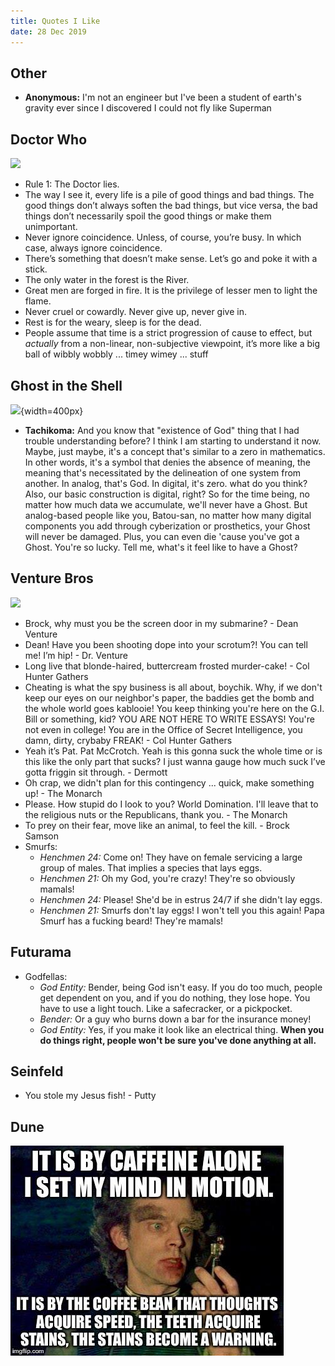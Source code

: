 ```yaml
---
title: Quotes I Like
date: 28 Dec 2019
---
```


## Other

- **Anonymous:** I'm not an engineer but I've been a student of earth's gravity ever since I discovered I could not fly like Superman

## Doctor Who

![](https://media.giphy.com/media/WjAkQjz7h9ESA/giphy.gif)

- Rule 1: The Doctor lies.
- The way I see it, every life is a pile of good things and bad things. The good things don’t always soften the bad things, but vice versa, the bad things don’t necessarily spoil the good things or make them unimportant.
- Never ignore coincidence. Unless, of course, you’re busy. In which case, always ignore coincidence.
- There’s something that doesn’t make sense. Let’s go and poke it with a stick.
- The only water in the forest is the River.
- Great men are forged in fire. It is the privilege of lesser men to light the flame.
- Never cruel or cowardly. Never give up, never give in.
- Rest is for the weary, sleep is for the dead.
- People assume that time is a strict progression of cause to effect, but *actually* from a non-linear, non-subjective viewpoint, it’s more like a big ball of wibbly wobbly ... timey wimey ... stuff

## Ghost in the Shell

![](https://i.pinimg.com/originals/92/ac/a5/92aca5c943f306aac225cd6f2839e0bb.gif){width=400px}

- **Tachikoma:** And you know that "existence of God" thing that I had trouble understanding before? I think I am starting to understand it now. Maybe, just maybe, it's a concept that's similar to a zero in mathematics. In other words, it's a symbol that denies the absence of meaning, the meaning that's necessitated by the delineation of one system from another. In analog, that's God. In digital, it's zero. what do you think? Also, our basic construction is digital, right? So for the time being, no matter how much data we accumulate, we'll never have a Ghost. But analog-based people like you, Batou-san, no matter how many digital components you add through cyberization or prosthetics, your Ghost will never be damaged. Plus, you can even die 'cause you've got a Ghost. You're so lucky. Tell me, what's it feel like to have a Ghost?

## Venture Bros

![](https://31.media.tumblr.com/7805c5e6692617764fe12f34c035610d/tumblr_mqshxfEA4G1stjrslo1_250.gif)

- Brock, why must you be the screen door in my submarine? - Dean Venture
- Dean! Have you been shooting dope into your scrotum?! You can tell me! I’m hip! - Dr. Venture
- Long live that blonde-haired, buttercream frosted murder-cake! - Col Hunter Gathers
- Cheating is what the spy business is all about, boychik. Why, if we don't keep our eyes on our neighbor's paper, the baddies get the bomb and the whole world goes kablooie! You keep thinking you're here on the G.I. Bill or something, kid? YOU ARE NOT HERE TO WRITE ESSAYS! You're not even in college! You are in the Office of Secret Intelligence, you damn, dirty, crybaby FREAK! - Col Hunter Gathers
- Yeah it’s Pat. Pat McCrotch. Yeah is this gonna suck the whole time or is this like the only part that sucks? I just wanna gauge how much suck I’ve gotta friggin sit through. - Dermott
- Oh crap, we didn't plan for this contingency ... quick, make something up! - The Monarch
- Please. How stupid do I look to you? World Domination. I'll leave that to the religious nuts or the Republicans, thank you. - The Monarch
- To prey on their fear, move like an animal, to feel the kill. - Brock Samson
- Smurfs:
    - *Henchmen 24:* Come on! They have on female servicing a large group of males. That implies a species that lays eggs.
    - *Henchmen 21:* Oh my God, you're crazy! They're so obviously mamals!
    - *Henchmen 24:* Please! She'd be in estrus 24/7 if she didn't lay eggs.
    - *Henchmen 21:* Smurfs don't lay eggs! I won't tell you this again! Papa Smurf has a fucking beard! They're mamals!


## Futurama

- Godfellas:
    - *God Entity:* Bender, being God isn't easy. If you do too much, people get dependent on you, and if you do nothing, they lose hope. You have to use a light touch. Like a safecracker, or a pickpocket.
    - *Bender:* Or a guy who burns down a bar for the insurance money!
    - *God Entity:* Yes, if you make it look like an electrical thing. **When you do things right, people won't be sure you've done anything at all.**

## Seinfeld

- You stole my Jesus fish! - Putty

## Dune

![](dune.png)
